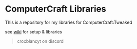 
# ComputerCraft Libraries

This is a repository for my libraries for ComputerCraft:Tweaked

see [wiki](https://github.com/CrocBlancYT/computer-craft-libraries/wiki) for setup & libraries

> crocblancyt on discord